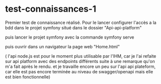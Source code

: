 # test-connaissances-1
 
Premier test de connaissance réalisé. 
Pour le lancer configurer l'accès a la bdd dans le projet symfony situé dans le dossier "Api-api-platform"

puis lancer le projet symfony avec la commande symfony serve 

puis ouvrir dans un navigateur la page web "Home.html" 

( l'api node.js est pour le moment plus utilisable par l'IHM, car je l'ai refaite sur api platform avec des endpoints différents suite à une remarque qu'on m'a fait après le rendu.
et je travaille encore un peu sur l'api api plateform, car elle est pas encore terminée au niveau de swagger/openapi mais elle est bien fonctionnelle) 
